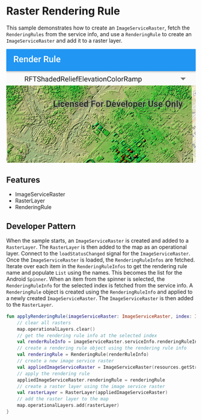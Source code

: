 # Raster Rendering Rule
This sample demonstrates how to create an `ImageServiceRaster`, fetch the `RenderingRules` from the service info, and use a `RenderingRule` to create an `ImageServiceRaster` and add it to a raster layer. 

![Raster Rendering Rule app](raster-rendering-rule.png)

## Features
- ImageServiceRaster
- RasterLayer
- RenderingRule

## Developer Pattern
 When the sample starts, an `ImageServiceRaster` is created and added to a `RasterLayer`.  The `RasterLayer` is then added to the map as an operational layer.  Connect to the `loadStatusChanged` signal for the `ImageServiceRaster`. Once the `ImageServiceRaster` is loaded, the `RenderingRuleInfos` are fetched. Iterate over each item in the `RenderingRuleInfos` to get the rendering rule name and populate `List` using the names. This becomes the list for the Android `Spinner`. When an item from the spinner is selected, the `RenderingRuleInfo` for the selected index is fetched from the service info. A `RenderingRule` object is created using the `RenderingRuleInfo` and applied to a newly created `ImageServiceRaster`. The `ImageServiceRaster` is then added to the `RasterLayer`.  

```kotlin
fun applyRenderingRule(imageServiceRaster: ImageServiceRaster, index: Int){
    // clear all rasters
    map.operationalLayers.clear()
    // get the rendering rule info at the selected index
    val renderRuleInfo = imageServiceRaster.serviceInfo.renderingRuleInfos[index]
    // create a rendering rule object using the rendering rule info
    val renderingRule = RenderingRule(renderRuleInfo)
    // create a new image service raster
    val appliedImageServiceRaster = ImageServiceRaster(resources.getString(R.string.image_service_url))
    // apply the rendering rule
    appliedImageServiceRaster.renderingRule = renderingRule
    // create a raster layer using the image service raster
    val rasterLayer = RasterLayer(appliedImageServiceRaster)
    // add the raster layer to the map
    map.operationalLayers.add(rasterLayer)
}
```
